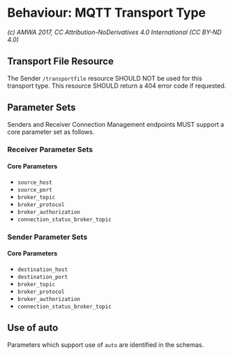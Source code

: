 # Behaviour: MQTT Transport Type

_(c) AMWA 2017, CC Attribution-NoDerivatives 4.0 International (CC BY-ND 4.0)_

## Transport File Resource

The Sender `/transportfile` resource SHOULD NOT be used for this transport type. This resource SHOULD return a 404 error code if requested.

## Parameter Sets

Senders and Receiver Connection Management endpoints MUST support a core parameter set as follows.

### Receiver Parameter Sets

#### Core Parameters

- `source_host`
- `source_port`
- `broker_topic`
- `broker_protocol`
- `broker_authorization`
- `connection_status_broker_topic`

### Sender Parameter Sets

#### Core Parameters

- `destination_host`
- `destination_port`
- `broker_topic`
- `broker_protocol`
- `broker_authorization`
- `connection_status_broker_topic`

## Use of auto

Parameters which support use of `auto` are identified in the schemas.
